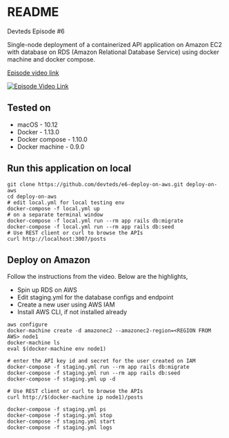 # README

Devteds Episode #6

Single-node deployment of a containerized API application on Amazon EC2 with database on RDS (Amazon Relational Database Service) using docker machine and docker compose.

[Episode video link](https://youtu.be/4DSKgheuVns)

[![Episode Video Link](https://i.ytimg.com/vi/4DSKgheuVns/hqdefault.jpg)](https://youtu.be/4DSKgheuVns)

## Tested on

* macOS - 10.12
* Docker - 1.13.0
* Docker compose - 1.10.0
* Docker machine - 0.9.0

## Run this application on local

```
git clone https://github.com/devteds/e6-deploy-on-aws.git deploy-on-aws
cd deploy-on-aws
# edit local.yml for local testing env
docker-compose -f local.yml up
# on a separate terminal window
docker-compose -f local.yml run --rm app rails db:migrate
docker-compose -f local.yml run --rm app rails db:seed
# Use REST client or curl to browse the APIs
curl http://localhost:3007/posts
```

## Deploy on Amazon

Follow the instructions from the video. Below are the highlights,

- Spin up RDS on AWS 
- Edit staging.yml for the database configs and endpoint
- Create a new user using AWS IAM
- Install AWS CLI, if not installed already

```
aws configure
docker-machine create -d amazonec2 --amazonec2-region=<REGION FROM AWS> node1
docker-machine ls
eval $(docker-machine env node1)

# enter the API key id and secret for the user created on IAM
docker-compose -f staging.yml run --rm app rails db:migrate
docker-compose -f staging.yml run --rm app rails db:seed
docker-compose -f staging.yml up -d

# Use REST client or curl to browse the APIs
curl http://$(docker-machine ip node1)/posts

docker-compose -f staging.yml ps
docker-compose -f staging.yml stop
docker-compose -f staging.yml start
docker-compose -f staging.yml logs
```
